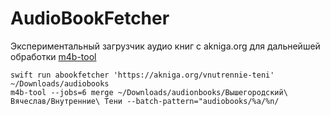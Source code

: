 # AudioBookFetcher

Экспериментальный загрузчик аудио книг с akniga.org для дальнейшей обработки [m4b-tool](https://github.com/sandreas/m4b-tool)

```shell
swift run abookfetcher 'https://akniga.org/vnutrennie-teni' ~/Downloads/audiobooks
m4b-tool --jobs=6 merge ~/Downloads/audionbooks/Вышегородский\ Вячеслав/Внутренние\ Тени --batch-pattern="audiobooks/%a/%n/
```

